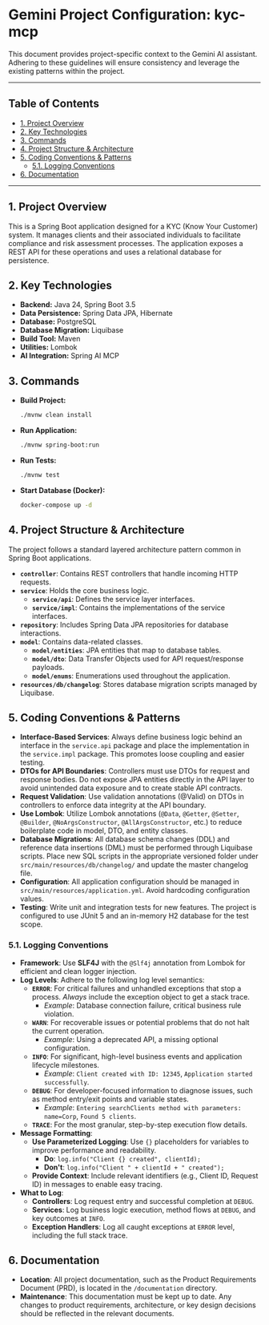 # Gemini Project Configuration: kyc-mcp

This document provides project-specific context to the Gemini AI assistant. Adhering to these guidelines will ensure
consistency and leverage the existing patterns within the project.

---

## Table of Contents

- [1. Project Overview](#1-project-overview)
- [2. Key Technologies](#2-key-technologies)
- [3. Commands](#3-commands)
- [4. Project Structure & Architecture](#4-project-structure--architecture)
- [5. Coding Conventions & Patterns](#5-coding-conventions--patterns)
    - [5.1. Logging Conventions](#51-logging-conventions)
- [6. Documentation](#6-documentation)

---

## 1. Project Overview

This is a Spring Boot application designed for a KYC (Know Your Customer) system. It manages clients and their
associated individuals to facilitate compliance and risk assessment processes. The application exposes a REST API for
these operations and uses a relational database for persistence.

## 2. Key Technologies

- **Backend:** Java 24, Spring Boot 3.5
- **Data Persistence:** Spring Data JPA, Hibernate
- **Database:** PostgreSQL
- **Database Migration:** Liquibase
- **Build Tool:** Maven
- **Utilities:** Lombok
- **AI Integration:** Spring AI MCP

## 3. Commands

- **Build Project:**
  ```bash
  ./mvnw clean install
  ```
- **Run Application:**
  ```bash
  ./mvnw spring-boot:run
  ```
- **Run Tests:**
  ```bash
  ./mvnw test
  ```
- **Start Database (Docker):**
  ```bash
  docker-compose up -d
  ```

## 4. Project Structure & Architecture

The project follows a standard layered architecture pattern common in Spring Boot applications.

- **`controller`**: Contains REST controllers that handle incoming HTTP requests.
- **`service`**: Holds the core business logic.
    - **`service/api`**: Defines the service layer interfaces.
    - **`service/impl`**: Contains the implementations of the service interfaces.
- **`repository`**: Includes Spring Data JPA repositories for database interactions.
- **`model`**: Contains data-related classes.
    - **`model/entities`**: JPA entities that map to database tables.
    - **`model/dto`**: Data Transfer Objects used for API request/response payloads.
    - **`model/enums`**: Enumerations used throughout the application.
- **`resources/db/changelog`**: Stores database migration scripts managed by Liquibase.

## 5. Coding Conventions & Patterns

- **Interface-Based Services**: Always define business logic behind an interface in the `service.api` package and place
  the implementation in the `service.impl` package. This promotes loose coupling and easier testing.
- **DTOs for API Boundaries**: Controllers must use DTOs for request and response bodies. Do not expose JPA entities
  directly in the API layer to avoid unintended data exposure and to create stable API contracts.
- **Request Validation**: Use validation annotations (@Valid) on DTOs in controllers to enforce data integrity at the
  API boundary.
- **Use Lombok**: Utilize Lombok annotations (`@Data`, `@Getter`, `@Setter`, `@Builder`, `@NoArgsConstructor`,
  `@AllArgsConstructor`, etc.) to reduce boilerplate code in model, DTO, and entity classes.
- **Database Migrations**: All database schema changes (DDL) and reference data insertions (DML) must be performed
  through Liquibase scripts. Place new SQL scripts in the appropriate versioned folder under
  `src/main/resources/db/changelog/` and update the master changelog file.
- **Configuration**: All application configuration should be managed in `src/main/resources/application.yml`. Avoid
  hardcoding configuration values.
- **Testing**: Write unit and integration tests for new features. The project is configured to use JUnit 5 and an
  in-memory H2 database for the test scope.

### 5.1. Logging Conventions

- **Framework**: Use **SLF4J** with the `@Slf4j` annotation from Lombok for efficient and clean logger injection.
- **Log Levels**: Adhere to the following log level semantics:
    - **`ERROR`**: For critical failures and unhandled exceptions that stop a process. *Always* include the exception
      object to get a stack trace.
        - *Example*: Database connection failure, critical business rule violation.
    - **`WARN`**: For recoverable issues or potential problems that do not halt the current operation.
        - *Example*: Using a deprecated API, a missing optional configuration.
    - **`INFO`**: For significant, high-level business events and application lifecycle milestones.
        - *Example*: `Client created with ID: 12345`, `Application started successfully`.
    - **`DEBUG`**: For developer-focused information to diagnose issues, such as method entry/exit points and variable
      states.
        - *Example*: `Entering searchClients method with parameters: name=Corp`, `Found 5 clients`.
    - **`TRACE`**: For the most granular, step-by-step execution flow details.
- **Message Formatting**:
    - **Use Parameterized Logging**: Use `{}` placeholders for variables to improve performance and readability.
        - **Do**: `log.info("Client {} created", clientId);`
        - **Don't**: `log.info("Client " + clientId + " created");`
    - **Provide Context**: Include relevant identifiers (e.g., Client ID, Request ID) in messages to enable easy
      tracing.
- **What to Log**:
    - **Controllers**: Log request entry and successful completion at `DEBUG`.
    - **Services**: Log business logic execution, method flows at `DEBUG`, and key outcomes at `INFO`.
  - **Exception Handlers**: Log all caught exceptions at `ERROR` level, including the full stack trace.

## 6. Documentation

- **Location**: All project documentation, such as the Product Requirements Document (PRD), is located in the
  `/documentation` directory.
- **Maintenance**: This documentation must be kept up to date. Any changes to product requirements, architecture, or key
  design decisions should be reflected in the relevant documents.
